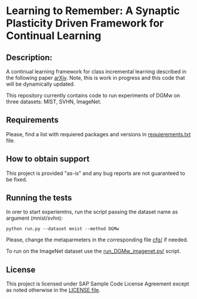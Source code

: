 # Learning to Remember: A Synaptic Plasticity Driven Framework for Continual Learning 
## Description: 
A continual learning framework for class incremental learning described in the following paper [arXiv](https://arxiv.org/abs/1904.03137).
Note, this is work in progress and this code that will be dynamically updated.

This repository currently contains code to run experiments of DGMw on three datasets: MIST, SVHN, ImageNet.
## Requirements

Please, find a list with requiered packages and versions in [requierements.txt](https://github.com/SAP/machine-learning-dgm/blob/master/requierements.txt) file.


## How to obtain support
This project is provided "as-is" and any bug reports are not guaranteed to be fixed.

## Running the tests
In orer to start experiemtns, run the script passing the dataset name as argument (mnist/svhn):
```
python run.py --dataset mnist --method DGMw
```
Please, change the metaparmeters in the corresponding file [cfg/](https://github.com/SAP/machine-learning-dgm/tree/master/cfg) if needed.

To run on the ImageNet dataset use the [run_DGMw_imagenet.py/](https://github.com/SAP/machine-learning-dgm/tree/master/run_DGMw_imagenet.py) script.
## License

This project is licensed under SAP Sample Code License Agreement except as noted otherwise in the [LICENSE file](LICENSE.md).

